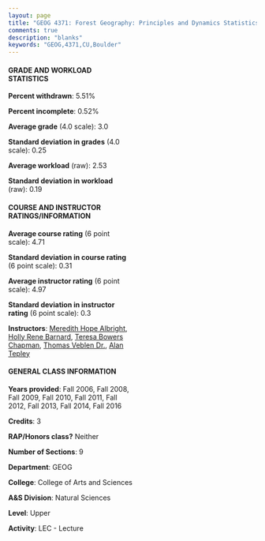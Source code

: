 ```yaml
---
layout: page
title: "GEOG 4371: Forest Geography: Principles and Dynamics Statistics"
comments: true
description: "blanks"
keywords: "GEOG,4371,CU,Boulder"
---
```

<head>
<script src="https://ajax.googleapis.com/ajax/libs/jquery/2.1.3/jquery.min.js"></script>
<script src="https://dl.dropboxusercontent.com/s/pc42nxpaw1ea4o9/highcharts.js?dl=0"></script>
<!-- <script src="../assets/js/highcharts.js"></script> -->
<style type="text/css">@font-face {
	font-family: "Bebas Neue";
	src: url(https://www.filehosting.org/file/details/544349/BebasNeue Regular.otf) format("opentype");
	}
	h1.Bebas { 
		font-family: "Bebas Neue", Verdana, Tahoma;
	}
</style>
</head>
<body>
	<div id="container" style="float: right; width: 45%; height: 88%; margin-left: 2.5%; margin-right: 2.5%;"></div>
	<script language="JavaScript">
		$(document).ready(function() {
		var chart = {type: 'column'};
		var title = {text: 'Grade Distribution'};
		var xAxis = {categories: ['A','B','C','D','F'],crosshair: true};
		var yAxis = {min: 0,title: {text: 'Percentage'}};
		var tooltip = {headerFormat: '<center><b><span style="font-size:20px">{point.key}</span></b></center>',
		               pointFormat: '<td style="padding:0"><b>{point.y:.1f}%</b></td>',
		               footerFormat: '</table>',shared: true,useHTML: true};
		var plotOptions = {column: {pointPadding: 0.0,borderWidth: 0}};  
		var credits = {enabled: false};var series= [{name: 'Percent',data: [39.79,33.77,21.64,2.59,2.2,]}];
		var json = {};
		json.chart = chart;
		json.title = title;
		json.tooltip = tooltip;
		json.xAxis = xAxis;
		json.yAxis = yAxis;  
		json.series = series;
		json.plotOptions = plotOptions;  
		json.credits = credits;
		$('#container').highcharts(json);
	});
	</script>
</body>
			   
#### GRADE AND WORKLOAD STATISTICS

**Percent withdrawn**: 5.51%

**Percent incomplete**: 0.52%

**Average grade** (4.0 scale): 3.0

**Standard deviation in grades** (4.0 scale): 0.25

**Average workload** (raw): 2.53

**Standard deviation in workload** (raw): 0.19

#### COURSE AND INSTRUCTOR RATINGS/INFORMATION

**Average course rating** (6 point scale): 4.71

**Standard deviation in course rating** (6 point scale): 0.31

**Average instructor rating** (6 point scale): 4.97

**Standard deviation in instructor rating** (6 point scale): 0.3

**Instructors**: <a href='../../instructors/Meredith_Hope_Albright'>Meredith Hope Albright</a>, <a href='../../instructors/Holly_Rene_Barnard'>Holly Rene Barnard</a>, <a href='../../instructors/Teresa_Bowers_Chapman'>Teresa Bowers Chapman</a>, <a href='../../instructors/Thomas_Veblen_Dr.'>Thomas Veblen Dr.</a>, <a href='../../instructors/Alan_Tepley'>Alan Tepley</a>

#### GENERAL CLASS INFORMATION

**Years provided**: Fall 2006, Fall 2008, Fall 2009, Fall 2010, Fall 2011, Fall 2012, Fall 2013, Fall 2014, Fall 2016

**Credits**: 3

**RAP/Honors class?** Neither

**Number of Sections**: 9

**Department**: GEOG

**College**: College of Arts and Sciences

**A&S Division**: Natural Sciences

**Level**: Upper

**Activity**: LEC - Lecture
